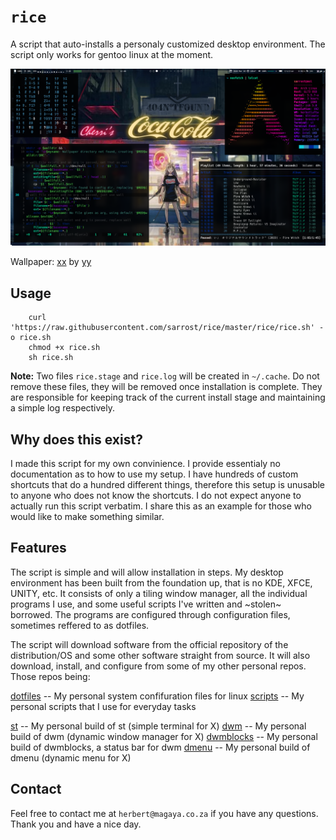 # `rice`

A script that auto-installs a personaly customized desktop environment. The script only works for gentoo linux at the moment.

![Desktop Preview](previews/desktop.png "Desktop Preview")

Wallpaper: [xx](xx) by [yy](yy)

## Usage

```
	curl 'https://raw.githubusercontent.com/sarrost/rice/master/rice/rice.sh' -o rice.sh
	chmod +x rice.sh
	sh rice.sh
```

**Note:** Two files `rice.stage` and `rice.log` will be created in `~/.cache`. Do not remove these files, they will be removed once installation is complete. They are responsible for keeping track of the current install stage and maintaining a simple log respectively.

## Why does this exist?

I made this script for my own convinience. I provide essentialy no documentation as to how to use my setup. I have hundreds of custom shortcuts that do a hundred different things, therefore this setup is unusable to anyone who does not know the shortcuts. I do not expect anyone to actually run this script verbatim. I share this as an example for those who would like to make something similar.

## Features

The script is simple and will allow installation in steps. My desktop environment has been built from the foundation up, that is no KDE, XFCE, UNITY, etc. It consists of only a tiling window manager, all the individual programs I use, and some useful scripts I've written and ~stolen~ borrowed. The programs are configured through configuration files, sometimes reffered to as dotfiles.

The script will download software from the official repository of the distribution/OS and some other software straight from source. It will also download, install, and configure from some of my other personal repos. Those repos being:

[dotfiles](dotfiles)   -- My personal system confifuration files for linux
[scripts](scripts)    -- My personal scripts that I use for everyday tasks

[st](st)         -- My personal build of st (simple terminal for X)
[dwm](dwm)        -- My personal build of dwm (dynamic window manager for X)
[dwmblocks](dwmblocks)  -- My personal build of dwmblocks, a status bar for dwm
[dmenu](dmenu)      -- My personal build of dmenu (dynamic menu for X)

## Contact

Feel free to contact me at `herbert@magaya.co.za` if you have any questions. Thank you and have a nice day.
